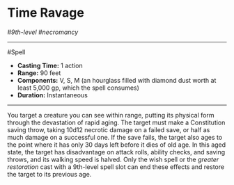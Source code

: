 # Time Ravage
*#9th-level #necromancy*
___ 
#Spell
- **Casting Time:** 1 action
- **Range:** 90 feet
- **Components:** V, S, M (an hourglass filled with diamond dust worth at least 5,000 gp, which the spell consumes)
- **Duration:** Instantaneous
---
You target a creature you can see within range, putting its physical form through the devastation of rapid aging. The target must make a Constitution saving throw, taking 10d12 necrotic damage on a failed save, or half as much damage on a successful one. If the save fails, the target also ages to the point where it has only 30 days left before it dies of old age. In this aged state, the target has disadvantage on attack rolls, ability checks, and saving throws, and its walking speed is halved. Only the wish spell or the *greater restoration* cast with a 9th-level spell slot can end these effects and restore the target to its previous age.